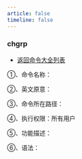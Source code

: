```yaml
---
article: false
timeline: false
---
```

### chgrp

- [返回命令大全列表](./command.md#文件管理)

①、命令名称：

②、英文原意：

③、命令所在路径：

④、执行权限：所有用户

⑤、功能描述：

⑥、语法：

